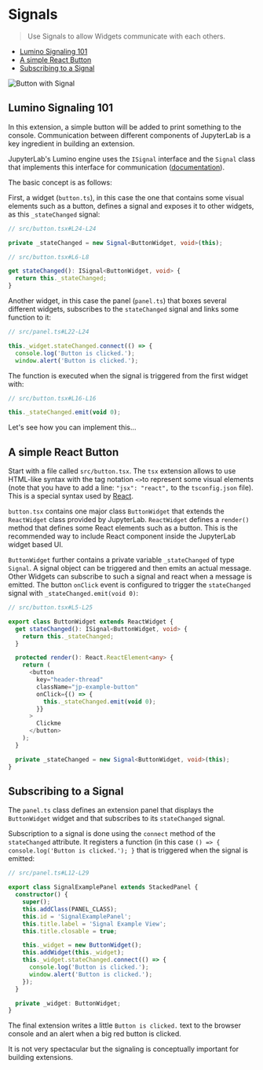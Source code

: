 # Signals

> Use Signals to allow Widgets communicate with each others.

- [Lumino Signaling 101](#lumino-signaling-101)
- [A simple React Button](#a-simple-react-button)
- [Subscribing to a Signal](#subscribing-to-a-signal)

![Button with Signal](preview.png)

## Lumino Signaling 101

In this extension, a simple button will be added to print something to the console.
Communication between different components of JupyterLab is a key ingredient in building an
extension.

JupyterLab's Lumino engine uses the `ISignal` interface and the
`Signal` class that implements this interface for communication
([documentation](https://jupyterlab.github.io/lumino/api/signaling/globals.html)).

The basic concept is as follows:

First, a widget (`button.ts`), in this case the one that contains
some visual elements such as a button, defines a signal and exposes it to other
widgets, as this `_stateChanged` signal:

```ts
// src/button.tsx#L24-L24

private _stateChanged = new Signal<ButtonWidget, void>(this);
```

```ts
// src/button.tsx#L6-L8

get stateChanged(): ISignal<ButtonWidget, void> {
  return this._stateChanged;
}
```

Another widget, in this case the panel (`panel.ts`) that boxes several different widgets,
subscribes to the `stateChanged` signal and links some function to it:

```ts
// src/panel.ts#L22-L24

this._widget.stateChanged.connect(() => {
  console.log('Button is clicked.');
  window.alert('Button is clicked.');
```

The function is executed when the signal is triggered from the first widget with:

```ts
// src/button.tsx#L16-L16

this._stateChanged.emit(void 0);
```

Let's see how you can implement this...

## A simple React Button

Start with a file called `src/button.tsx`. The `tsx` extension allows to use
HTML-like syntax with the tag notation `<>`to represent some visual elements
(note that you have to add a line: `"jsx": "react",` to the
`tsconfig.json` file). This is a special syntax used by [React](https://reactjs.org/tutorial/tutorial.html).

`button.tsx` contains one major class `ButtonWidget` that extends the
`ReactWidget` class provided by JupyterLab. `ReactWidget` defines a
`render()` method that defines some React elements such as a button. This
is the recommended way to include React component inside the JupyterLab widget
based UI.

`ButtonWidget` further contains a private variable `_stateChanged` of type
`Signal`. A signal object can be triggered and then emits an actual message.
Other Widgets can subscribe to such a signal and react when a message is
emitted. The button `onClick` event is configured to trigger the
`stateChanged` signal with `_stateChanged.emit(void 0)`:

```ts
// src/button.tsx#L5-L25

export class ButtonWidget extends ReactWidget {
  get stateChanged(): ISignal<ButtonWidget, void> {
    return this._stateChanged;
  }

  protected render(): React.ReactElement<any> {
    return (
      <button
        key="header-thread"
        className="jp-example-button"
        onClick={() => {
          this._stateChanged.emit(void 0);
        }}
      >
        Clickme
      </button>
    );
  }

  private _stateChanged = new Signal<ButtonWidget, void>(this);
}
```

## Subscribing to a Signal

The `panel.ts` class defines an extension panel that displays the
`ButtonWidget` widget and that subscribes to its `stateChanged` signal.

Subscription to a signal is done using the `connect` method of the
`stateChanged` attribute. It registers a function (in this case
`() => { console.log('Button is clicked.'); }` that is triggered when the signal is
emitted:

```ts
// src/panel.ts#L12-L29

export class SignalExamplePanel extends StackedPanel {
  constructor() {
    super();
    this.addClass(PANEL_CLASS);
    this.id = 'SignalExamplePanel';
    this.title.label = 'Signal Example View';
    this.title.closable = true;

    this._widget = new ButtonWidget();
    this.addWidget(this._widget);
    this._widget.stateChanged.connect(() => {
      console.log('Button is clicked.');
      window.alert('Button is clicked.');
    });
  }

  private _widget: ButtonWidget;
}
```

The final extension writes a little `Button is clicked.` text to the browser console and an alert when
a big red button is clicked.

It is not very spectacular but the signaling is conceptually important for building extensions.
